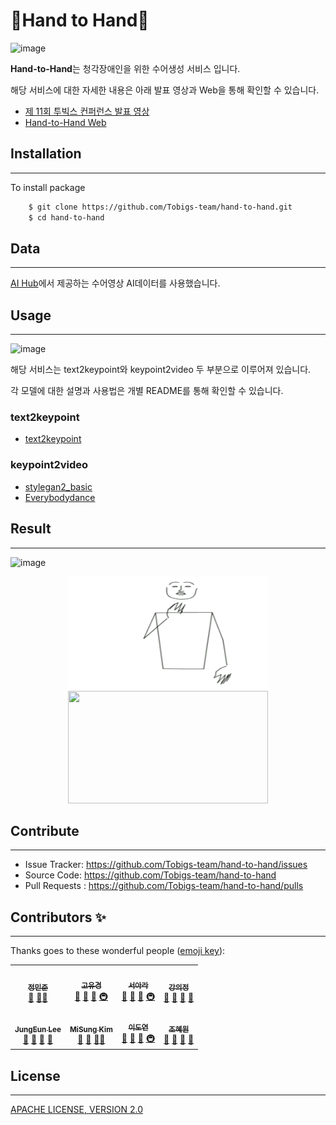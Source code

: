 # 🧏Hand to Hand🧏

![image](https://user-images.githubusercontent.com/55127132/105378467-323d9300-5c4f-11eb-8b5e-0a709dd49b6d.png)

**Hand-to-Hand**는 청각장애인을 위한 수어생성 서비스 입니다.

해당 서비스에 대한 자세한 내용은 아래 발표 영상과 Web을 통해 확인할 수 있습니다.

* [제 11회 투빅스 컨퍼런스 발표 영상](https://www.youtube.com/watch?v=Jt39i4UKZ9s)
* [Hand-to-Hand Web](https://hand-to-hand.kro.kr/public/)

## Installation

---------------

To install package

```bash
    $ git clone https://github.com/Tobigs-team/hand-to-hand.git
    $ cd hand-to-hand
```

## Data

______________________________________

[AI Hub](https://aihub.or.kr/aidata/7965)에서 제공하는 수어영상 AI데이터를 사용했습니다.

## Usage

------------------------

![image](https://user-images.githubusercontent.com/55127132/105378497-38cc0a80-5c4f-11eb-9b26-ec5ceb18ca81.png)

해당 서비스는 text2keypoint와 keypoint2video 두 부분으로 이루어져 있습니다.

각 모델에 대한 설명과 사용법은 개별 README를 통해 확인할 수 있습니다.

### **text2keypoint**
 * [text2keypoint](https://github.com/Tobigs-team/Hand-to-Hand/blob/master/text2keypoint/README.md) 
### **keypoint2video**
 * [stylegan2_basic](https://github.com/Tobigs-team/Hand-to-Hand/blob/master/stylegan2_basic/README.md)
 * [Everybodydance](https://github.com/Tobigs-team/Hand-to-Hand/blob/master/Everybodydance/README.md)

## Result

______________________________

![image](https://user-images.githubusercontent.com/55127132/105378580-4d100780-5c4f-11eb-8d51-ef59331622f0.png)


<div>
    <p align='center'>
    <img src="https://github.com/Tobigs-team/Hand-to-Hand/blob/master/result/result1.gif" width="320" height="180">
    <img src="https://github.com/Tobigs-team/Hand-to-Hand/blob/master/result/result2.gif" width="320" height="180">
    </p>
</div>


## Contribute

----------------

* Issue Tracker: https://github.com/Tobigs-team/hand-to-hand/issues
* Source Code: https://github.com/Tobigs-team/hand-to-hand
* Pull Requests : https://github.com/Tobigs-team/hand-to-hand/pulls

## Contributors ✨

-----------------------------------

Thanks goes to these wonderful people ([emoji key](https://allcontributors.org/docs/en/emoji-key)):

<table>
  <tr>
    <td align="center"><a href="https://github.com/minjoong507"><img src="https://github.com/minjoong507/minjoong507.github.io/blob/master/public/img/jungminjoon.jpg" width="100px;" alt=""/><br/><sub><b>정민준</b></sub></a><br /><a href="#question-kentcdodds" title="Answering Questions">💬</a> <a href="https://github.com/all-contributors/all-contributors/commits?author=kentcdodds" title="Documentation">📖</a><a href="#maintenance-jakebolam" title="Maintenance">🚧</a></td>
      <td align="center"><a href="https://github.com/yookyungkho"><img src="https://github.com/minjoong507/minjoong507.github.io/blob/master/public/img/khoyookyung.jpg" width="100px;" alt=""/><br /><sub><b>고유경</b></sub></a><br /><a href="#question-kentcdodds" title="Answering Questions">💬</a> <a href="https://github.com/all-contributors/all-contributors/commits?author=kentcdodds" title="Documentation">📖</a> <a href="https://github.com/all-contributors/all-contributors/pulls?q=is%3Apr+reviewed-by%3Akentcdodds" title="Reviewed Pull Requests">👀</a> <a href="#infra-jakebolam" title="Infrastructure (Hosting, Build-Tools, etc)">🚇</a></td>
      <td align="center"><a href="https://github.com/araseo"><img src="https://github.com/minjoong507/minjoong507.github.io/blob/master/public/img/ara%20seo.jpg" width="100px;" alt=""/><br /><sub><b>서아라</b></sub></a><br /><a href="#question-kentcdodds" title="Answering Questions">💬</a> <a href="https://github.com/all-contributors/all-contributors/commits?author=kentcdodds" title="Documentation">📖</a> <a href="https://github.com/all-contributors/all-contributors/pulls?q=is%3Apr+reviewed-by%3Akentcdodds" title="Reviewed Pull Requests">👀</a> <a href="#infra-jakebolam" title="Infrastructure (Hosting, Build-Tools, etc)">🚇</a></td>
      <td align="center"><a href="https://github.com/LeahKang"><img src="https://github.com/minjoong507/minjoong507.github.io/blob/master/public/img/uijeongkang.jpg" width="100px;" alt=""/><br /><sub><b>강의정</b></sub></a><br /><a href="#question-kentcdodds" title="Answering Questions">💬</a> <a href="https://github.com/all-contributors/all-contributors/commits?author=kentcdodds" title="Documentation">📖</a> <a href="https://github.com/all-contributors/all-contributors/pulls?q=is%3Apr+reviewed-by%3Akentcdodds" title="Reviewed Pull Requests">👀</a> <a href="#talk-kentcdodds" title="Talks">📢</a></td></tr>
    <tr>
        <td align="center"><a href="https://github.com/EUN316"><img src="https://github.com/minjoong507/minjoong507.github.io/blob/master/public/img/jungeun%20lee.jpg" width="100px;" alt=""/><br /><sub><b>JungEun Lee</b></sub></a><br /><a href="#question-kentcdodds" title="Answering Questions">💬</a> <a href="https://github.com/all-contributors/all-contributors/commits?author=kentcdodds" title="Documentation">📖</a> <a href="https://github.com/all-contributors/all-contributors/pulls?q=is%3Apr+reviewed-by%3Akentcdodds" title="Reviewed Pull Requests">👀</a> <a href="#talk-kentcdodds" title="Talks">📢</a></td>
    <td align="center"><a href="https://github.com/MiSungKim"><img src="https://github.com/minjoong507/minjoong507.github.io/blob/master/public/img/misungkim.jpg" width="100px;" alt=""/><br /><sub><b>MiSung Kim</b></sub></a><br /><a href="https://github.com/all-contributors/all-contributors/commits?author=jfmengels" title="Documentation">📖</a> <a href="https://github.com/all-contributors/all-contributors/pulls?q=is%3Apr+reviewed-by%3Ajfmengels" title="Reviewed Pull Requests">👀</a> <a href="#tool-jfmengels" title="Tools">🔧</a><a href="#maintenance-jakebolam" title="Maintenance">🚧</a></td>
        <td align="center"><a href="https://github.com/omocomo"><img src="https://github.com/minjoong507/minjoong507.github.io/blob/master/public/img/leedoyeon.jpg" width="100px;" alt=""/><br /><sub><b>이도연</b></sub></a><br /><a href="#question-kentcdodds" title="Answering Questions">💬</a> <a href="https://github.com/all-contributors/all-contributors/commits?author=kentcdodds" title="Documentation">📖</a> <a href="https://github.com/all-contributors/all-contributors/pulls?q=is%3Apr+reviewed-by%3Akentcdodds" title="Reviewed Pull Requests">👀</a> <a href="#infra-jakebolam" title="Infrastructure (Hosting, Build-Tools, etc)">🚇</a></td>
      <td align="center"><a href="https://github.com/hyewon2116"><img src="https://github.com/minjoong507/minjoong507.github.io/blob/master/public/img/hyewon.jpeg" width="100px;" alt=""/><br /><sub><b>조혜원</b></sub></a><br /><a href="#question-kentcdodds" title="Answering Questions">💬</a> <a href="https://github.com/all-contributors/all-contributors/commits?author=kentcdodds" title="Documentation">📖</a> <a href="https://github.com/all-contributors/all-contributors/pulls?q=is%3Apr+reviewed-by%3Akentcdodds" title="Reviewed Pull Requests">👀</a> <a href="#talk-kentcdodds" title="Talks">📢</a></td></tr>
</tr>
</table>

## License

-------------------------------------

[APACHE LICENSE, VERSION 2.0](https://www.apache.org/licenses/LICENSE-2.0)

